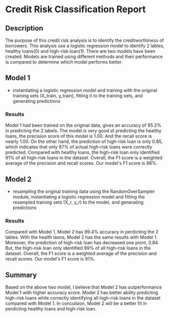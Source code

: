 # Credit Risk Classification Report

## Description
The purpose of this credit risk analysis is to identify the creditworthiness of borrowers. This analysis use a logistic regression model to identify 2 lables, healthy loans(0) and high-risk loan(1). There are two models have been created. Models are trained using different methods and their performance is compared to determine which model performs better. 

## Model 1
* instantiating a logistic regression model and training with the original training sets (X_train, y_train), fitting it to the training sets, and generating predictions <br>

### Results
Model 1 had been trained on the original data, gives an accuracy of 95.2% in predicting the 2 labels. The model is very good at predicting the healthy loans, the precision score of this model is 1.00. And the recall score is nearly 1.00. On the other hand, the prediction of high-risk loan is only 0.85, which indicates that only 87% of actual high-risk loans were correctly predicted. Compared with healthy loans, the high-risk loan only identified 91% of all high-risk loans in the dataset. Overall, the F1 score is a weighted average of the precision and recall scores. Our model's F1 score is 88%.

## Model 2
*  resampling the original training data using the RandomOverSampler module, instantiating a logistic regression model and fitting the resampled training sets (X_r, y_r) to the model, and generating predictions <br>

### Results
Compared with Model 1, Model 2 has 99.4% accuracy in perdicting the 2 lables. With the health laons, Model 2 has the same results with Model 1. Moreover, the prediction of high-risk loan has decreased one piont, 0.84. But, the high-risk loan only identified 99% of all high-risk loans in the dataset. Overall, the F1 score is a weighted average of the precision and recall scores. Our model's F1 score is 91%.

## Summary
Based on the above two model, I believe that Model 2 has outperformance Model 1 with higher accuracy score. Model 2 has better ability predicting high-risk loans while correctly identifying all high-risk loans in the dataset compared with Model 1. In conculsion, Model 2 will be a better fit in perdicting healthy loans and high-risk loan.
